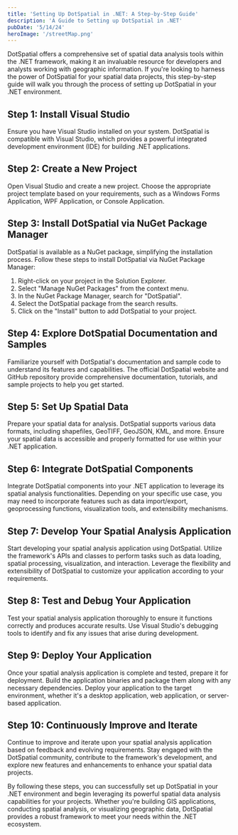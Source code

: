 ```yaml
---
title: 'Setting Up DotSpatial in .NET: A Step-by-Step Guide'
description: 'A Guide to Setting up DotSpatial in .NET'
pubDate: '5/14/24'
heroImage: '/streetMap.png'
---
```

DotSpatial offers a comprehensive set of spatial data analysis tools within the .NET framework, making it an invaluable resource for developers and analysts working with geographic information. If you're looking to harness the power of DotSpatial for your spatial data projects, this step-by-step guide will walk you through the process of setting up DotSpatial in your .NET environment.

## Step 1: Install Visual Studio

Ensure you have Visual Studio installed on your system. DotSpatial is compatible with Visual Studio, which provides a powerful integrated development environment (IDE) for building .NET applications.

## Step 2: Create a New Project

Open Visual Studio and create a new project. Choose the appropriate project template based on your requirements, such as a Windows Forms Application, WPF Application, or Console Application.

## Step 3: Install DotSpatial via NuGet Package Manager

DotSpatial is available as a NuGet package, simplifying the installation process. Follow these steps to install DotSpatial via NuGet Package Manager:

1. Right-click on your project in the Solution Explorer.
2. Select "Manage NuGet Packages" from the context menu.
3. In the NuGet Package Manager, search for "DotSpatial".
4. Select the DotSpatial package from the search results.
5. Click on the "Install" button to add DotSpatial to your project.

## Step 4: Explore DotSpatial Documentation and Samples

Familiarize yourself with DotSpatial's documentation and sample code to understand its features and capabilities. The official DotSpatial website and GitHub repository provide comprehensive documentation, tutorials, and sample projects to help you get started.

## Step 5: Set Up Spatial Data

Prepare your spatial data for analysis. DotSpatial supports various data formats, including shapefiles, GeoTIFF, GeoJSON, KML, and more. Ensure your spatial data is accessible and properly formatted for use within your .NET application.

## Step 6: Integrate DotSpatial Components

Integrate DotSpatial components into your .NET application to leverage its spatial analysis functionalities. Depending on your specific use case, you may need to incorporate features such as data import/export, geoprocessing functions, visualization tools, and extensibility mechanisms.

## Step 7: Develop Your Spatial Analysis Application

Start developing your spatial analysis application using DotSpatial. Utilize the framework's APIs and classes to perform tasks such as data loading, spatial processing, visualization, and interaction. Leverage the flexibility and extensibility of DotSpatial to customize your application according to your requirements.

## Step 8: Test and Debug Your Application

Test your spatial analysis application thoroughly to ensure it functions correctly and produces accurate results. Use Visual Studio's debugging tools to identify and fix any issues that arise during development.

## Step 9: Deploy Your Application

Once your spatial analysis application is complete and tested, prepare it for deployment. Build the application binaries and package them along with any necessary dependencies. Deploy your application to the target environment, whether it's a desktop application, web application, or server-based application.

## Step 10: Continuously Improve and Iterate

Continue to improve and iterate upon your spatial analysis application based on feedback and evolving requirements. Stay engaged with the DotSpatial community, contribute to the framework's development, and explore new features and enhancements to enhance your spatial data projects.

By following these steps, you can successfully set up DotSpatial in your .NET environment and begin leveraging its powerful spatial data analysis capabilities for your projects. Whether you're building GIS applications, conducting spatial analysis, or visualizing geographic data, DotSpatial provides a robust framework to meet your needs within the .NET ecosystem.
